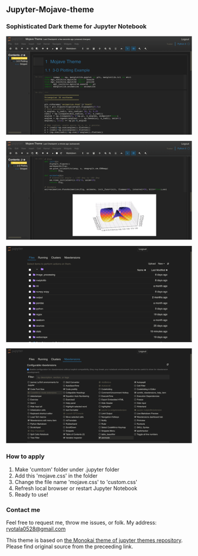 ## Jupyter-Mojave-theme

### Sophisticated Dark theme for Jupyter Notebook


![editor screen shot 1](img/editor1.png) <br />

![editor screen shot 2](img/editor2.png) <br />

![editor screen shot 3](img/tree.png) <br />

![editor screen shot 4](img/ext.png) <br />

### How to apply

1. Make 'cumtom' folder under .jupyter folder
2. Add this 'mojave.css' in the folder
3. Change the file name 'mojave.css' to 'custom.css'
4. Refresh local browser or restart Jupyter Notebook
5. Ready to use!

### Contact me

Feel free to request me, throw me issues, or folk.
My address: ryotala0528@gmail.com

This theme is based on [the Monokai theme of jupyter themes repository](https://github.com/dunovank/jupyter-themes/tree/master/jupyterthemes/styles/compiled). Please find original source from the preceeding link.

